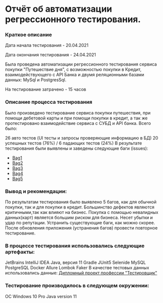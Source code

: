 # Отчёт об автоматизации регрессионного тестирования.
### Краткое описание
Дата начала тестирования - 20.04.2021

Дата окончания тестирования - 24.04.2021

Была проведена автоматизации регрессионного тестирования сервиса покупки "Путешествие дня", с возможностью покупки в Кредит, взаимодействующего с API Банка и двумя реляционными базами данных: MySql и PostgresSql.

На тестирование затрачено - 15 часов

### Описание процесса тестирования
Было произведено тестирование сервиса покупки путешествия, при помощи дебетовой карты и при помощи покупки в кредит, а так же протестировано взаимодействие сервиса с СУБД и API банка. 
Всего было:

26 авто тестов (UI тесты и запросы проверяющие информацию в БД)
20 успешных тестов (76%) / 6 падающих тестов (24%)
В результате тестирования были выявлены и заведены следующие баги (issues):

* [Bag1](https://github.com/BelyakovArkadiy/Diplom/issues/1)
* [Bag2](https://github.com/BelyakovArkadiy/Diplom/issues/2)
* [Bag3](https://github.com/BelyakovArkadiy/Diplom/issues/3)
* [Bag4](https://github.com/BelyakovArkadiy/Diplom/issues/4)
* [Bag5](https://github.com/BelyakovArkadiy/Diplom/issues/5)

### Вывод и рекомендации:
По результатам тестирования было выявлено 5 багов, как для обычной покупки, так и для покупки в кредит. Большинство дефектов являются критичными,так как влияют на бизнес. Покупка с помощью невалидных данных(карт) является большим риском для бизнеса. Несет убытки и удар по репутации.
Устранить существующие баги, как можно скорее. После обновления приложения (устранения багов) провести повторное тестирование.


### В процессе тестирования использовались следующие артефакты:

JetBrains IntelliJ IDEA
Java, версия 11
Gradle
JUnit5
Selenide
MySQL
PostgreSQL
Docker
Allure
Lombok
Faker
В качестве тестовых данных использовались данные: [Дипломный проект профессии "Тестировщик"](https://github.com/netology-code/qa-diploma)

### Тестирование производилось в следующем окружении:

OC Windows 10 Pro
Java version 11

